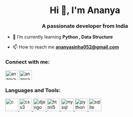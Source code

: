 <h1 align="center">Hi 👋, I'm Ananya</h1>
<h3 align="center">A passionate developer from India</h3>



- 🌱 I’m currently learning **Python , Data Structure**

- 📫 How to reach me **ananyasinha052@gmail.com**

<h3 align="left">Connect with me:</h3>
<p align="left">
<a href="https://linkedin.com/in/ananya" target="blank"><img align="center" src="https://cdn.jsdelivr.net/npm/simple-icons@3.0.1/icons/linkedin.svg" alt="ananya" height="30" width="40" /></a>
<a href="https://fb.com/ananya sinha" target="blank"><img align="center" src="https://cdn.jsdelivr.net/npm/simple-icons@3.0.1/icons/facebook.svg" alt="ananya sinha" height="30" width="40" /></a>
</p>

<h3 align="left">Languages and Tools:</h3>
<p align="left"> <a href="https://www.cprogramming.com/" target="_blank"> <img src="https://devicons.github.io/devicon/devicon.git/icons/c/c-original.svg" alt="c" width="40" height="40"/> </a> <a href="https://www.w3schools.com/css/" target="_blank"> <img src="https://devicons.github.io/devicon/devicon.git/icons/css3/css3-original-wordmark.svg" alt="css3" width="40" height="40"/> </a> <a href="https://www.djangoproject.com/" target="_blank"> <img src="https://devicons.github.io/devicon/devicon.git/icons/django/django-original.svg" alt="django" width="40" height="40"/> </a> <a href="https://www.w3.org/html/" target="_blank"> <img src="https://devicons.github.io/devicon/devicon.git/icons/html5/html5-original-wordmark.svg" alt="html5" width="40" height="40"/> </a> <a href="https://www.mysql.com/" target="_blank"> <img src="https://devicons.github.io/devicon/devicon.git/icons/mysql/mysql-original-wordmark.svg" alt="mysql" width="40" height="40"/> </a> <a href="https://www.python.org" target="_blank"> <img src="https://devicons.github.io/devicon/devicon.git/icons/python/python-original.svg" alt="python" width="40" height="40"/> </a> <a href="https://www.sqlite.org/" target="_blank"> <img src="https://www.vectorlogo.zone/logos/sqlite/sqlite-icon.svg" alt="sqlite" width="40" height="40"/> </a> </p>

